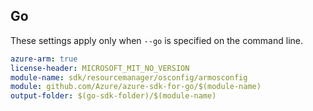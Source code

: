 ## Go

These settings apply only when `--go` is specified on the command line.

```yaml $(go) && $(track2)
azure-arm: true
license-header: MICROSOFT_MIT_NO_VERSION
module-name: sdk/resourcemanager/osconfig/armosconfig
module: github.com/Azure/azure-sdk-for-go/$(module-name)
output-folder: $(go-sdk-folder)/$(module-name)
```
